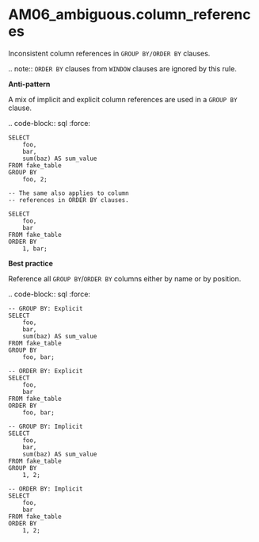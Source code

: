 # AM06_ambiguous.column_references

Inconsistent column references in ``GROUP BY/ORDER BY`` clauses.

.. note::
   ``ORDER BY`` clauses from ``WINDOW`` clauses are ignored by this rule.

**Anti-pattern**

A mix of implicit and explicit column references are used in a ``GROUP BY``
clause.

.. code-block:: sql
   :force:

    SELECT
        foo,
        bar,
        sum(baz) AS sum_value
    FROM fake_table
    GROUP BY
        foo, 2;

    -- The same also applies to column
    -- references in ORDER BY clauses.

    SELECT
        foo,
        bar
    FROM fake_table
    ORDER BY
        1, bar;

**Best practice**

Reference all ``GROUP BY``/``ORDER BY`` columns either by name or by position.

.. code-block:: sql
   :force:

    -- GROUP BY: Explicit
    SELECT
        foo,
        bar,
        sum(baz) AS sum_value
    FROM fake_table
    GROUP BY
        foo, bar;

    -- ORDER BY: Explicit
    SELECT
        foo,
        bar
    FROM fake_table
    ORDER BY
        foo, bar;

    -- GROUP BY: Implicit
    SELECT
        foo,
        bar,
        sum(baz) AS sum_value
    FROM fake_table
    GROUP BY
        1, 2;

    -- ORDER BY: Implicit
    SELECT
        foo,
        bar
    FROM fake_table
    ORDER BY
        1, 2;
